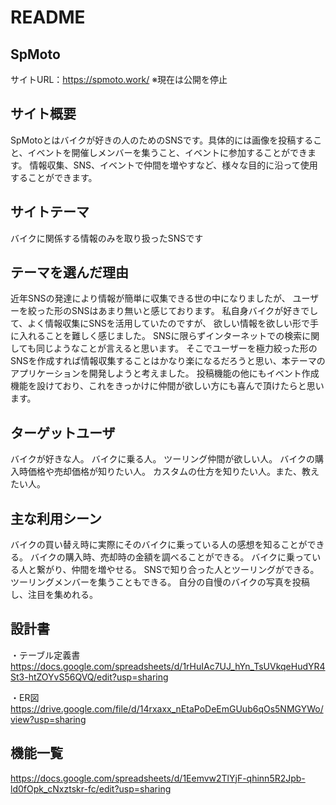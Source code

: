 # README

## SpMoto
サイトURL：https://spmoto.work/
※現在は公開を停止

## サイト概要
SpMotoとはバイクが好きの人のためのSNSです。具体的には画像を投稿すること、イベントを開催しメンバーを集うこと、イベントに参加することができます。
情報収集、SNS、イベントで仲間を増やすなど、様々な目的に沿って使用することができます。
## サイトテーマ
バイクに関係する情報のみを取り扱ったSNSです

## テーマを選んだ理由
近年SNSの発達により情報が簡単に収集できる世の中になりましたが、
ユーザーを絞った形のSNSはあまり無いと感じております。
私自身バイクが好きでして、よく情報収集にSNSを活用していたのですが、
欲しい情報を欲しい形で手に入れることを難しく感じました。
SNSに限らずインターネットでの検索に関しても同じようなことが言えると思います。
そこでユーザーを極力絞った形のSNSを作成すれば情報収集することはかなり楽になるだろうと思い、本テーマのアプリケーションを開発しようと考えました。
投稿機能の他にもイベント作成機能を設けており、これをきっかけに仲間が欲しい方にも喜んで頂けたらと思います。

## ターゲットユーザ
バイクが好きな人。
バイクに乗る人。
ツーリング仲間が欲しい人。
バイクの購入時価格や売却価格が知りたい人。
カスタムの仕方を知りたい人。また、教えたい人。




## 主な利用シーン
バイクの買い替え時に実際にそのバイクに乗っている人の感想を知ることができる。
バイクの購入時、売却時の金額を調べることができる。
バイクに乗っている人と繋がり、仲間を増やせる。
SNSで知り合った人とツーリングができる。ツーリングメンバーを集うこともできる。
自分の自慢のバイクの写真を投稿し、注目を集めれる。



## 設計書


・テーブル定義書
https://docs.google.com/spreadsheets/d/1rHuIAc7UJ_hYn_TsUVkqeHudYR4St3-htZOYvS56QVQ/edit?usp=sharing

・ER図
https://drive.google.com/file/d/14rxaxx_nEtaPoDeEmGUub6qOs5NMGYWo/view?usp=sharing


## 機能一覧
https://docs.google.com/spreadsheets/d/1Eemvw2TlYjF-qhinn5R2Jpb-ld0fOpk_cNxztskr-fc/edit?usp=sharing
